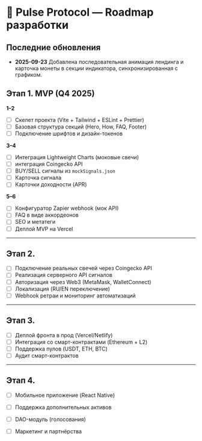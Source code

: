 # 🚀 Pulse Protocol — Roadmap разработки

## Последние обновления
- **2025-09-23** Добавлена последовательная анимация лендинга и карточка монеты в секции индикатора, синхронизированная с графиком.

## Этап 1. MVP (Q4 2025)
**1–2**
- [ ] Скелет проекта (Vite + Tailwind + ESLint + Prettier)
- [ ] Базовая структура секций (Hero, How, FAQ, Footer)
- [ ] Подключение шрифтов и дизайн-токенов

**3–4**
- [ ] Интеграция Lightweight Charts (моковые свечи)
- [ ] интеграция Coingecko API
- [ ] BUY/SELL сигналы из `mockSignals.json`
- [ ] Карточка сигнала
- [ ] Карточки доходности (APR)

**5–6**
- [ ] Конфигуратор Zapier webhook (мок API)
- [ ] FAQ в виде аккордеонов
- [ ] SEO и метатеги
- [ ] Деплой MVP на Vercel

---

## Этап 2.
- [ ] Подключение реальных свечей через Coingecko API
- [ ] Реализация серверного API сигналов
- [ ] Авторизация через Web3 (MetaMask, WalletConnect)
- [ ] Локализация (RU/EN переключение)
- [ ] Webhook ретраи и мониторинг автоматизаций

---

## Этап 3. 
- [ ] Деплой фронта в прод (Vercel/Netlify)
- [ ] Интеграция со смарт-контрактами (Ethereum + L2)
- [ ] Поддержка пулов (USDT, ETH, BTC)
- [ ] Аудит смарт-контрактов

---

## Этап 4. 
- [ ] Мобильное приложение (React Native)
- [ ] Поддержка дополнительных активов
- [ ] DAO-модуль (голосования)
- [ ] Маркетинг и партнёрства

